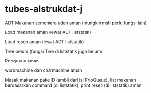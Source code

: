 # tubes-alstrukdat-j
ADT Makanan sementara udah aman (mungkin msh perlu fungsi lain)

Load makanan aman (lewat ADT liststatik)

Load resep aman (lewat ADT liststatik)

Tree belum (fungsi Tree di liststatik juga belum)

Prioqueue aman

wordmachine dan charmachine aman

Masak makanan pake ID (ambil dari isi PrioQueue), list makanan berdasarkan command (di liststatik), print resep (di liststatik) aman

